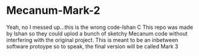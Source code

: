 # Mecanum-Mark-2
Yeah, no I messed up...this is the wrong code-Ishan C
This repo was made by Ishan so they could uplod a bunch of sketchy Mecanum code without interfering with the original project. This is meant to be an inbetween software protoype so to speak, the final version will be called Mark 3
